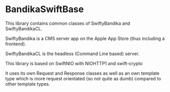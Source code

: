 # BandikaSwiftBase

This library contains common classes of SwiftyBandika and SwiftyBandikaCL.

SwiftyBandika is a CMS server app on the Apple App Store (thus including a frontend).

SwiftyBandikaCL is the headless (Command Line based) server.

This library is based on SwiftNIO with NIOHTTP1 and swift-crypto

It uses its own Request and Response classes as well as an own template type which is more request orientated (so not quite as dumb) compared to other template types.
